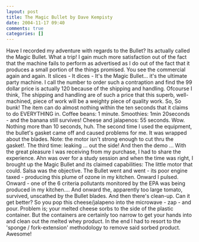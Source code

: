 ```yaml
---
layout: post
title: The Magic Bullet by Dave Kempisty
date: 2004-11-17 09:40
comments: true
categories: []
---
```

Have I recorded my adventure with regards to the Bullet?  Its actually called the Magic Bullet.  What a trip! I gain much more satisfaction out of the fact that the machine fails to perform as advertised as I do out of the fact that it produces a small portion of the things promised.  You see the commercial again and again.  It slices - It dices - It's the Magic Bullet... it's the ultimate party machine.  I call the number to order such a contraption and find the 99 dollar price is actually 120 because of the shipping and handling.   Ofcourse I think,  The shipping and handling are of such a price that this superb, well-machined, piece of work will be a weighty piece of quality work.   So, So bunk!  The item can do almost nothing within the ten seconds that it claims to do EVERYTHING in.  Coffee beans: 1 minute.  Smoothies: 1min 20seconds - and the banana still survives!  Cheese and jalapenos: 55 seconds.   Wow.  Nothing more than 10 seconds, huh.  The second time I used the equipment, the bullet's gasket came off and caused problems for me.  It was wrapped about the blades.  Note:  the motor isn't strong enough to cut thru the gasket!.  The third time:  leaking ... out the side!  And then the demo ... With the great pleasure I was receiving from my purchase, I had to share the experience.  Ahn was over for a study session and when the time was right, I brought up the Magic Bullet and its claimed capabilities:  The little motor that could.  Salsa was the objective.  The Bullet went and went - its poor engine taxed - producing this plume of ozone in my kitchen.  Onward I pulsed.  Onward - one of the 6 criteria pollutants monitored by the EPA was being produced in my kitchen.... And onward the, apparently too large tomato, survived, unscathed by the Bullet blades. And then there's clean-up.  Can it get better?  So you pop this cheese/jalapeno into the microwave - zap - and pour.  Problem is; your melted cheese sorbs to the side of the plastic container.  But the containers are certainly too narrow to get your hands into and clean out the melted whey product.  In the end I had to resort to the 'sponge / fork-extension' methodology to remove said sorbed product.  Awesome!
